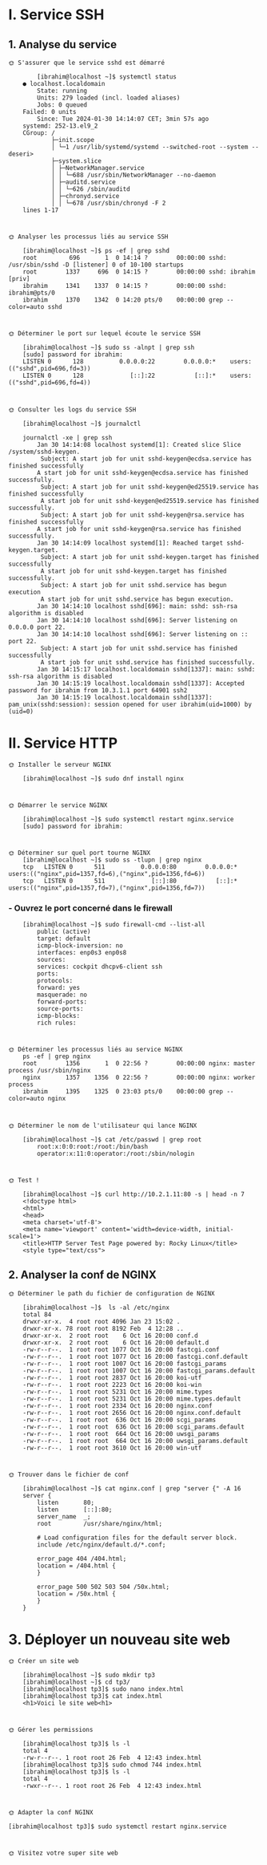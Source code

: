 # I. Service SSH

## 1. Analyse du service

    🌞 S'assurer que le service sshd est démarré

            [ibrahim@localhost ~]$ systemctl status
        ● localhost.localdomain
            State: running
            Units: 279 loaded (incl. loaded aliases)
            Jobs: 0 queued
        Failed: 0 units
            Since: Tue 2024-01-30 14:14:07 CET; 3min 57s ago
        systemd: 252-13.el9_2
        CGroup: /
                ├─init.scope
                │ └─1 /usr/lib/systemd/systemd --switched-root --system --deseri>
                ├─system.slice
                │ ├─NetworkManager.service
                │ │ └─688 /usr/sbin/NetworkManager --no-daemon
                │ ├─auditd.service
                │ │ └─626 /sbin/auditd
                │ ├─chronyd.service
                │ │ └─678 /usr/sbin/chronyd -F 2
        lines 1-17
#

    🌞 Analyser les processus liés au service SSH

        [ibrahim@localhost ~]$ ps -ef | grep sshd
        root         696       1  0 14:14 ?        00:00:00 sshd: /usr/sbin/sshd -D [listener] 0 of 10-100 startups
        root        1337     696  0 14:15 ?        00:00:00 sshd: ibrahim [priv]
        ibrahim     1341    1337  0 14:15 ?        00:00:00 sshd: ibrahim@pts/0
        ibrahim     1370    1342  0 14:20 pts/0    00:00:00 grep --color=auto sshd
    
#

    🌞 Déterminer le port sur lequel écoute le service SSH

        [ibrahim@localhost ~]$ sudo ss -alnpt | grep ssh
        [sudo] password for ibrahim:
        LISTEN 0      128          0.0.0.0:22        0.0.0.0:*    users:(("sshd",pid=696,fd=3))
        LISTEN 0      128             [::]:22           [::]:*    users:(("sshd",pid=696,fd=4))

#

    🌞 Consulter les logs du service SSH

        [ibrahim@localhost ~]$ journalctl

        journalctl -xe | grep ssh
            Jan 30 14:14:08 localhost systemd[1]: Created slice Slice /system/sshd-keygen.
             Subject: A start job for unit sshd-keygen@ecdsa.service has finished successfully
            A start job for unit sshd-keygen@ecdsa.service has finished successfully.
             Subject: A start job for unit sshd-keygen@ed25519.service has finished successfully
             A start job for unit sshd-keygen@ed25519.service has finished successfully.
             Subject: A start job for unit sshd-keygen@rsa.service has finished successfully
            A start job for unit sshd-keygen@rsa.service has finished successfully.
            Jan 30 14:14:09 localhost systemd[1]: Reached target sshd-keygen.target.
             Subject: A start job for unit sshd-keygen.target has finished successfully
             A start job for unit sshd-keygen.target has finished successfully.
             Subject: A start job for unit sshd.service has begun execution
             A start job for unit sshd.service has begun execution.
            Jan 30 14:14:10 localhost sshd[696]: main: sshd: ssh-rsa algorithm is disabled
            Jan 30 14:14:10 localhost sshd[696]: Server listening on 0.0.0.0 port 22.
            Jan 30 14:14:10 localhost sshd[696]: Server listening on :: port 22.
             Subject: A start job for unit sshd.service has finished successfully
             A start job for unit sshd.service has finished successfully.
            Jan 30 14:15:17 localhost.localdomain sshd[1337]: main: sshd: ssh-rsa algorithm is disabled
            Jan 30 14:15:19 localhost.localdomain sshd[1337]: Accepted password for ibrahim from 10.3.1.1 port 64901 ssh2
            Jan 30 14:15:19 localhost.localdomain sshd[1337]: pam_unix(sshd:session): session opened for user ibrahim(uid=1000) by (uid=0)

# II. Service HTTP

    🌞 Installer le serveur NGINX

        [ibrahim@localhost ~]$ sudo dnf install nginx

#

    🌞 Démarrer le service NGINX

        [ibrahim@localhost ~]$ sudo systemctl restart nginx.service
        [sudo] password for ibrahim:
    
#

    🌞 Déterminer sur quel port tourne NGINX
        [ibrahim@localhost ~]$ sudo ss -tlupn | grep nginx
        tcp   LISTEN 0      511          0.0.0.0:80        0.0.0.0:*    users:(("nginx",pid=1357,fd=6),("nginx",pid=1356,fd=6))
        tcp   LISTEN 0      511             [::]:80           [::]:*    users:(("nginx",pid=1357,fd=7),("nginx",pid=1356,fd=7))
        
### - Ouvrez le port concerné dans le firewall

        [ibrahim@localhost ~]$ sudo firewall-cmd --list-all
            public (active)
            target: default
            icmp-block-inversion: no
            interfaces: enp0s3 enp0s8
            sources:
            services: cockpit dhcpv6-client ssh
            ports:
            protocols:
            forward: yes
            masquerade: no
            forward-ports:
            source-ports:
            icmp-blocks:
            rich rules:
    
#

    🌞 Déterminer les processus liés au service NGINX
        ps -ef | grep nginx
        root        1356       1  0 22:56 ?        00:00:00 nginx: master process /usr/sbin/nginx
        nginx       1357    1356  0 22:56 ?        00:00:00 nginx: worker process
        ibrahim     1395    1325  0 23:03 pts/0    00:00:00 grep --color=auto nginx

#

    🌞 Déterminer le nom de l'utilisateur qui lance NGINX

        [ibrahim@localhost ~]$ cat /etc/passwd | grep root
            root:x:0:0:root:/root:/bin/bash
            operator:x:11:0:operator:/root:/sbin/nologin

#

    🌞 Test !

        [ibrahim@localhost ~]$ curl http://10.2.1.11:80 -s | head -n 7
        <!doctype html>
        <html>
        <head>
        <meta charset='utf-8'>
        <meta name='viewport' content='width=device-width, initial-scale=1'>
        <title>HTTP Server Test Page powered by: Rocky Linux</title>
        <style type="text/css">

## 2. Analyser la conf de NGINX

    🌞 Déterminer le path du fichier de configuration de NGINX

        [ibrahim@localhost ~]$  ls -al /etc/nginx
        total 84
        drwxr-xr-x.  4 root root 4096 Jan 23 15:02 .
        drwxr-xr-x. 78 root root 8192 Feb  4 12:28 ..
        drwxr-xr-x.  2 root root    6 Oct 16 20:00 conf.d
        drwxr-xr-x.  2 root root    6 Oct 16 20:00 default.d
        -rw-r--r--.  1 root root 1077 Oct 16 20:00 fastcgi.conf
        -rw-r--r--.  1 root root 1077 Oct 16 20:00 fastcgi.conf.default
        -rw-r--r--.  1 root root 1007 Oct 16 20:00 fastcgi_params
        -rw-r--r--.  1 root root 1007 Oct 16 20:00 fastcgi_params.default
        -rw-r--r--.  1 root root 2837 Oct 16 20:00 koi-utf
        -rw-r--r--.  1 root root 2223 Oct 16 20:00 koi-win
        -rw-r--r--.  1 root root 5231 Oct 16 20:00 mime.types
        -rw-r--r--.  1 root root 5231 Oct 16 20:00 mime.types.default
        -rw-r--r--.  1 root root 2334 Oct 16 20:00 nginx.conf
        -rw-r--r--.  1 root root 2656 Oct 16 20:00 nginx.conf.default
        -rw-r--r--.  1 root root  636 Oct 16 20:00 scgi_params
        -rw-r--r--.  1 root root  636 Oct 16 20:00 scgi_params.default
        -rw-r--r--.  1 root root  664 Oct 16 20:00 uwsgi_params
        -rw-r--r--.  1 root root  664 Oct 16 20:00 uwsgi_params.default
        -rw-r--r--.  1 root root 3610 Oct 16 20:00 win-utf

#

    🌞 Trouver dans le fichier de conf

        [ibrahim@localhost ~]$ cat nginx.conf | grep "server {" -A 16
        server {
            listen       80;
            listen       [::]:80;
            server_name  _;
            root         /usr/share/nginx/html;

            # Load configuration files for the default server block.
            include /etc/nginx/default.d/*.conf;

            error_page 404 /404.html;
            location = /404.html {
            }

            error_page 500 502 503 504 /50x.html;
            location = /50x.html {
            }
        }

# 3. Déployer un nouveau site web

    🌞 Créer un site web

        [ibrahim@localhost ~]$ sudo mkdir tp3
        [ibrahim@localhost ~]$ cd tp3/
        [ibrahim@localhost tp3]$ sudo nano index.html
        [ibrahim@localhost tp3]$ cat index.html
        <h1>Voici le site web<h1>

#

    🌞 Gérer les permissions

        [ibrahim@localhost tp3]$ ls -l
        total 4
        -rw-r--r--. 1 root root 26 Feb  4 12:43 index.html
        [ibrahim@localhost tp3]$ sudo chmod 744 index.html
        [ibrahim@localhost tp3]$ ls -l
        total 4
        -rwxr--r--. 1 root root 26 Feb  4 12:43 index.html

#

    🌞 Adapter la conf NGINX

    [ibrahim@localhost tp3]$ sudo systemctl restart nginx.service

#

    🌞 Visitez votre super site web

        
